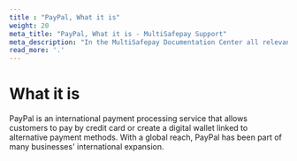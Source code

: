 ```yaml
---
title : "PayPal, What it is"
weight: 20
meta_title: "PayPal, What it is - MultiSafepay Support"
meta_description: "In the MultiSafepay Documentation Center all relevant information regarding our Plugins and API. As well as Support pagess for Payment Method, Tools and General Questions. You can also find the contact details of our Support Team and Integration Team."
read_more: '.'
---
```

# What it is
PayPal is an international payment processing service that allows customers to pay by credit card or create a digital wallet linked to alternative payment methods. With a global reach, PayPal has been part of many businesses' international expansion.
